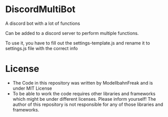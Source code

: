 # DiscordMultiBot
A discord bot with a lot of functions

Can be added to a discord server to perform multiple functions.

To use it, you have to fill out the settings-template.js and rename it to settings.js file with the correct info

# License

- The Code in this repository was written by ModellbahnFreak and is under MIT License
- To be able to work the code requires other libraries and frameworks which might be under different licenses. Please inform yourself! The author of this repository is not responsible for any of those libraries and frameworks.
